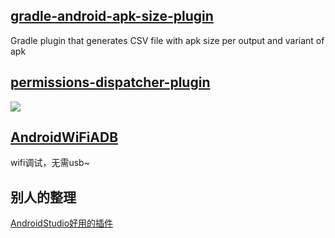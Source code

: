 


## [gradle-android-apk-size-plugin](https://github.com/vanniktech/gradle-android-apk-size-plugin)  

Gradle plugin that generates CSV file with apk size per output and variant of apk


## [permissions-dispatcher-plugin](https://github.com/shiraji/permissions-dispatcher-plugin)  

![](https://github.com/shiraji/permissions-dispatcher-plugin/blob/master/website/images/pd.gif)


## [AndroidWiFiADB](https://github.com/pedrovgs/AndroidWiFiADB)

wifi调试，无需usb~  

## 别人的整理
[AndroidStudio好用的插件
](https://segmentfault.com/a/1190000005092842?hmsr=toutiao.io&utm_medium=toutiao.io&utm_source=toutiao.io)  
